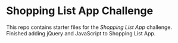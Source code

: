 # Shopping List App Challenge

This repo contains starter files for the *Shopping List App* challenge.
Finished adding jQuery and JavaScript to Shopping List App.
